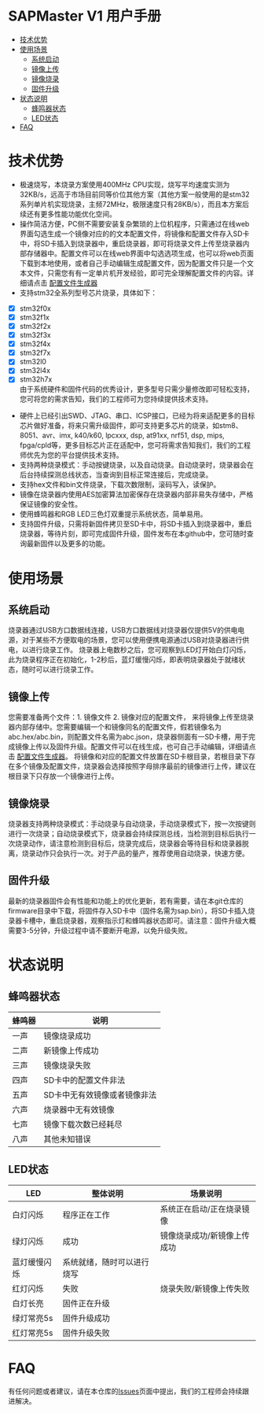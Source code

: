 # SAPMaster V1 用户手册
* [技术优势](#技术优势)
* [使用场景](#使用场景)
    * [系统启动](#系统启动)
    * [镜像上传](#镜像上传)
    * [镜像烧录](#镜像烧录)
    * [固件升级](#固件升级)
* [状态说明](#状态说明)
    * [蜂鸣器状态](#蜂鸣器状态)
    * [LED状态](#LED状态)
* [FAQ](#FAQ)
# 技术优势
- 极速烧写，本烧录方案使用400MHz CPU实现，烧写平均速度实测为32KB/s，远高于市场目前同等价位其他方案（其他方案一般使用的是stm32系列单片机实现烧录，主频72MHz，极限速度只有28KB/s），而且本方案后续还有更多性能功能优化空间。
- 操作简洁方便，PC侧不需要安装复杂繁琐的上位机程序，只需通过在线web界面勾选生成一个镜像对应的的文本配置文件，将镜像和配置文件存入SD卡中，将SD卡插入到烧录器中，重启烧录器，即可将烧录文件上传至烧录器内部存储器中。配置文件可以在线web界面中勾选选项生成，也可以将web页面下载到本地使用，或者自己手动编辑生成配置文件，因为配置文件只是一个文本文件，只需您有有一定单片机开发经验，即可完全理解配置文件的内容。详细请点击 [配置文件生成器](https://wuxx.github.io/SAPMaster/)
- 支持stm32全系列型号芯片烧录，具体如下：  
- [x]   stm32f0x  
- [x]   stm32f1x  
- [x]   stm32f2x  
- [x]   stm32f3x  
- [x]   stm32f4x  
- [x]   stm32f7x  
- [x]   stm32l0  
- [x]   stm32l4x  
- [x]   stm32h7x  
由于系统硬件和固件代码的优秀设计，更多型号只需少量修改即可轻松支持，您可将您的需求告知，我们的工程师可为您持续提供技术支持。
- 硬件上已经引出SWD、JTAG、串口、ICSP接口，已经为将来适配更多的目标芯片做好准备，将来只需升级固件，即可支持更多芯片的烧录，如stm8、8051、avr、imx, k40/k60, lpcxxx, dsp, at91xx, nrf51, dsp, mips, fpga/cpld等，更多目标芯片正在适配中，您可将需求告知我们，我们的工程师优先为您的平台提供技术支持。
- 支持两种烧录模式：手动按键烧录，以及自动烧录。自动烧录时，烧录器会在后台持续探测总线状态，当查询到目标正常连接后，完成烧录。
- 支持hex文件和bin文件烧录，下载次数限制，滚码写入，读保护。
- 镜像在烧录器内使用AES加密算法加密保存在烧录器内部非易失存储中，严格保证镜像的安全性。
- 使用蜂鸣器和RGB LED三色灯双重提示系统状态，简单易用。
- 支持固件升级，只需将新固件拷贝至SD卡中，将SD卡插入到烧录器中，重启烧录器，等待片刻，即可完成固件升级，固件发布在本github中，您可随时查询最新固件以及更多的功能。

# 使用场景
## 系统启动
烧录器通过USB方口数据线连接，USB方口数据线对烧录器仅提供5V的供电电源，对于某些不方便取电的场景，您可以使用便携电源通过USB对烧录器进行供电，以进行烧录工作。
烧录器上电数秒之后，您可观察到LED灯开始白灯闪烁，此为烧录程序正在初始化，1-2秒后，蓝灯缓慢闪烁，即表明烧录器处于就绪状态，随时可以进行烧录工作。
## 镜像上传
您需要准备两个文件：1. 镜像文件 2. 镜像对应的配置文件， 来将镜像上传至烧录器内部存储中。您需要编辑一个和镜像同名的配置文件，假若镜像名为abc.hex/abc.bin，则配置文件名需为abc.json，烧录器侧面有一SD卡槽，用于完成镜像上传以及固件升级。配置文件可以在线生成，也可自己手动编辑，详细请点击 [配置文件生成器](https://wuxx.github.io/SAPMaster/)。
将镜像和对应的配置文件放置在SD卡根目录，若根目录下存在多个镜像及配置文件，烧录器会选择按照字母排序最前的镜像进行上传，建议在根目录下只存放一个镜像进行上传。


## 镜像烧录
烧录器支持两种烧录模式：手动烧录与自动烧录，手动烧录模式下，按一次按键则进行一次烧录；自动烧录模式下，烧录器会持续探测总线，当检测到目标后执行一次烧录动作，请注意检测到目标后，烧录完成后，烧录器会等待目标和烧录器脱离，烧录动作只会执行一次。对于产品的量产，推荐使用自动烧录，快速方便。
## 固件升级
最新的烧录器固件会有性能和功能上的优化更新，若有需要，请在本git仓库的firmware目录中下载，将固件存入SD卡中（固件名需为sap.bin），将SD卡插入烧录器卡槽中，重启烧录器，观察指示灯和蜂鸣器状态即可。请注意：固件升级大概需要3-5分钟，升级过程中请不要断开电源，以免升级失败。



# 状态说明
## 蜂鸣器状态
蜂鸣器 | 说明
---|---
一声 | 镜像烧录成功
二声 | 新镜像上传成功
三声 | 镜像烧录失败
四声 | SD卡中的配置文件非法
五声 | SD卡中无有效镜像或者镜像非法
六声 | 烧录器中无有效镜像
七声 | 镜像下载次数已经耗尽
八声 | 其他未知错误

## LED状态
LED   | 整体说明| 场景说明
---       |---      |---      |
白灯闪烁  | 程序正在工作      |系统正在启动/正在烧录镜像
绿灯闪烁  | 成功    | 镜像烧录成功/新镜像上传成功
蓝灯缓慢闪烁|系统就绪，随时可以进行烧写|
红灯闪烁  | 失败    | 烧录失败/新镜像上传失败|
白灯长亮  | 固件正在升级|
绿灯常亮5s|固件升级成功
红灯常亮5s|固件升级失败

# FAQ
有任何问题或者建议，请在本仓库的[Issues](https://github.com/wuxx/SAPMaster/issues)页面中提出，我们的工程师会持续跟进解决。